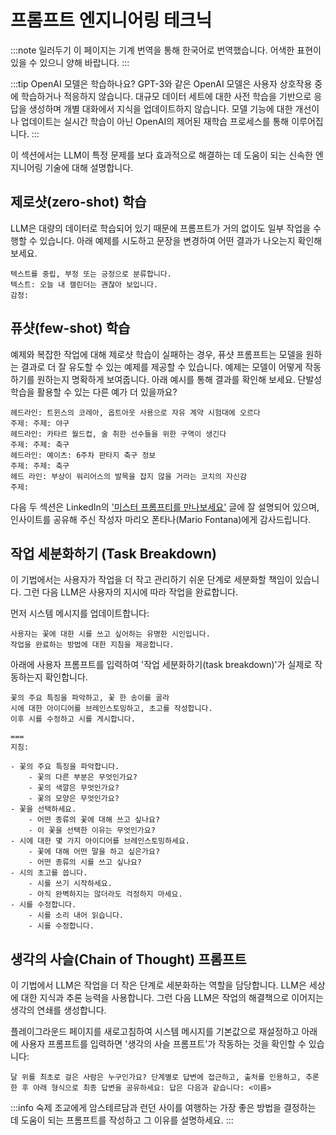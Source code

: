 <head>
  <body className="navigation-with-keyboard ko" />
</head>

# 프롬프트 엔지니어링 테크닉

:::note 일러두기
이 페이지는 기계 번역을 통해 한국어로 번역했습니다. 어색한 표현이 있을 수 있으니 양해 바랍니다.
:::

:::tip OpenAI 모델은 학습하나요?
GPT-3와 같은 OpenAI 모델은 사용자 상호작용 중에 학습하거나 적응하지 않습니다. 대규모 데이터 세트에 대한 사전 학습을 기반으로 응답을 생성하며 개별 대화에서 지식을 업데이트하지 않습니다. 모델 기능에 대한 개선이나 업데이트는 실시간 학습이 아닌 OpenAI의 제어된 재학습 프로세스를 통해 이루어집니다.
:::

이 섹션에서는 LLM이 특정 문제를 보다 효과적으로 해결하는 데 도움이 되는 신속한 엔지니어링 기술에 대해 설명합니다.

## 제로샷(zero-shot) 학습

LLM은 대량의 데이터로 학습되어 있기 때문에 프롬프트가 거의 없이도 일부 작업을 수행할 수 있습니다. 아래 예제를 시도하고 문장을 변경하여 어떤 결과가 나오는지 확인해 보세요.

```text title="사용자 프롬프트에 입력:"
텍스트를 중립, 부정 또는 긍정으로 분류합니다.
텍스트: 오늘 내 캘린더는 괜찮아 보입니다.
감정:
```

## 퓨샷(few-shot) 학습

예제와 복잡한 작업에 대해 제로샷 학습이 실패하는 경우, 퓨샷 프롬프트는 모델을 원하는 결과로 더 잘 유도할 수 있는 예제를 제공할 수 있습니다.  예제는 모델이 어떻게 작동하기를 원하는지 명확하게 보여줍니다. 아래 예시를 통해 결과를 확인해 보세요. 단발성 학습을 활용할 수 있는 다른 예가 더 있을까요?

```text title="사용자 프롬프트에 입력:"
헤드라인: 트윈스의 코레아, 옵트아웃 사용으로 자유 계약 시험대에 오르다
주제: 주제: 야구
헤드라인: 카타르 월드컵, 술 취한 선수들을 위한 구역이 생긴다
주제: 주제: 축구
헤드라인: 예이츠: 6주차 판타지 축구 정보
주제: 주제: 축구
헤드 라인: 부상이 워리어스의 발목을 잡지 않을 거라는 코치의 자신감
주제:
```

다음 두 섹션은 LinkedIn의 ['미스터 프롬프티를 만나보세요'](https://www.linkedin.com/pulse/meet-mr-prompty-break-tasks-down-chain-thought-dynamic-mario-fontana/?trackingId=%2FzJrYZ06TxWwVVLkU7rxug%3D%3D) 글에 잘 설명되어 있으며, 인사이트를 공유해 주신 작성자 마리오 폰타나(Mario Fontana)에게 감사드립니다.

## 작업 세분화하기 (Task Breakdown)

이 기법에서는 사용자가 작업을 더 작고 관리하기 쉬운 단계로 세분화할 책임이 있습니다. 그런 다음 LLM은 사용자의 지시에 따라 작업을 완료합니다.

먼저 시스템 메시지를 업데이트합니다:

```text title="시스템 메시지에 입력:"
사용자는 꽃에 대한 시를 쓰고 싶어하는 유명한 시인입니다. 
작업을 완료하는 방법에 대한 지침을 제공합니다.
```

아래에 사용자 프롬프트를 입력하여 '작업 세분화하기(task breakdown)'가 실제로 작동하는지 확인합니다.

```text title="사용자 프롬프트에 입력:"
꽃의 주요 특징을 파악하고, 꽃 한 송이를 골라
시에 대한 아이디어를 브레인스토밍하고, 초고를 작성합니다.
이후 시를 수정하고 시를 게시합니다.

===
지침:

- 꽃의 주요 특징을 파악합니다.
    - 꽃의 다른 부분은 무엇인가요?
    - 꽃의 색깔은 무엇인가요?
    - 꽃의 모양은 무엇인가요?
- 꽃을 선택하세요.
    - 어떤 종류의 꽃에 대해 쓰고 싶나요?
    - 이 꽃을 선택한 이유는 무엇인가요?
- 시에 대한 몇 가지 아이디어를 브레인스토밍하세요.
    - 꽃에 대해 어떤 말을 하고 싶은가요?
    - 어떤 종류의 시를 쓰고 싶나요?
- 시의 초고를 씁니다.
    - 시를 쓰기 시작하세요.
    - 아직 완벽하지는 않더라도 걱정하지 마세요.
- 시를 수정합니다.
    - 시를 소리 내어 읽습니다.
    - 시를 수정합니다.
```

## 생각의 사슬(Chain of Thought) 프롬프트

이 기법에서 LLM은 작업을 더 작은 단계로 세분화하는 역할을 담당합니다. LLM은 세상에 대한 지식과 추론 능력을 사용합니다. 그런 다음 LLM은 작업의 해결책으로 이어지는 생각의 연쇄를 생성합니다.

플레이그라운드 페이지를 새로고침하여 시스템 메시지를 기본값으로 재설정하고 아래에 사용자 프롬프트를 입력하면 '생각의 사슬 프롬프트'가 작동하는 것을 확인할 수 있습니다:

```text title="사용자 프롬프트에 입력:"
달 위를 최초로 걸은 사람은 누구인가요? 단계별로 답변에 접근하고, 출처를 인용하고, 추론한 후 아래 형식으로 최종 답변을 공유하세요: 답은 다음과 같습니다: <이름>
```

:::info 숙제
조교에게 암스테르담과 런던 사이를 여행하는 가장 좋은 방법을 결정하는 데 도움이 되는 프롬프트를 작성하고 그 이유를 설명하세요.
:::